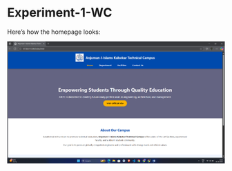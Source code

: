 # Experiment-1-WC


Here’s how the homepage looks:


![Home Screenshot](Screenshot%202025-10-16%20122248.png)


